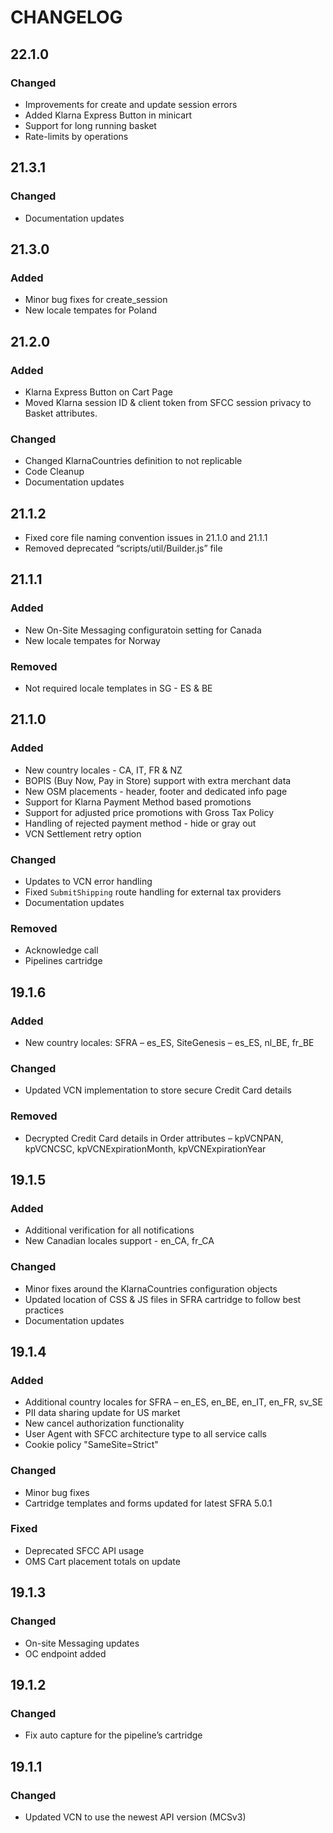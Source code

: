 # CHANGELOG

## 22.1.0
### Changed
* Improvements for create and update session errors
* Added Klarna Express Button in minicart
* Support for long running basket
* Rate-limits by operations

## 21.3.1
### Changed
* Documentation updates

## 21.3.0
### Added
* Minor bug fixes for create_session
* New locale tempates for Poland

## 21.2.0
### Added
* Klarna Express Button on Cart Page
* Moved Klarna session ID & client token from SFCC session privacy to Basket attributes.

### Changed
* Changed KlarnaCountries definition to not replicable
* Code Cleanup
* Documentation updates

## 21.1.2
* Fixed core file naming convention issues in 21.1.0 and 21.1.1
* Removed deprecated “scripts/util/Builder.js” file

## 21.1.1
### Added
* New On-Site Messaging configuratoin setting for Canada
* New locale tempates for Norway

### Removed
* Not required locale templates in SG - ES & BE

## 21.1.0
### Added
* New country locales - CA, IT, FR & NZ
* BOPIS (Buy Now, Pay in Store) support with extra merchant data
* New OSM placements - header, footer and dedicated info page
* Support for Klarna Payment Method based promotions
* Support for adjusted price promotions with Gross Tax Policy
* Handling of rejected payment method - hide or gray out
* VCN Settlement retry option

### Changed
* Updates to VCN error handling
* Fixed `SubmitShipping` route handling for external tax providers
* Documentation updates


### Removed
* Acknowledge call
* Pipelines cartridge

## 19.1.6
### Added
* New country locales: SFRA – es_ES, SiteGenesis – es_ES, nl_BE, fr_BE

### Changed
* Updated VCN implementation to store secure Credit Card details

### Removed
* Decrypted Credit Card details in Order attributes – kpVCNPAN, kpVCNCSC, kpVCNExpirationMonth, kpVCNExpirationYear

## 19.1.5
### Added
* Additional verification for all notifications
* New Canadian locales support - en_CA, fr_CA

### Changed
* Minor fixes around the KlarnaCountries configuration objects
* Updated location of CSS & JS files in SFRA cartridge to follow best practices
* Documentation updates

## 19.1.4
### Added
* Additional country locales for SFRA – en_ES, en_BE, en_IT, en_FR, sv_SE
* PII data sharing update for US market
* New cancel authorization functionality
* User Agent with SFCC architecture type to all service calls
* Cookie policy "SameSite=Strict"

### Changed
* Minor bug fixes
* Cartridge templates and forms updated for latest SFRA 5.0.1

### Fixed
* Deprecated SFCC API usage
* OMS Cart placement totals on update

## 19.1.3
### Changed
* On-site Messaging updates
* OC endpoint added

## 19.1.2
### Changed
* Fix auto capture for the pipeline’s cartridge

## 19.1.1
### Changed
* Updated VCN to use the newest API version (MCSv3)

